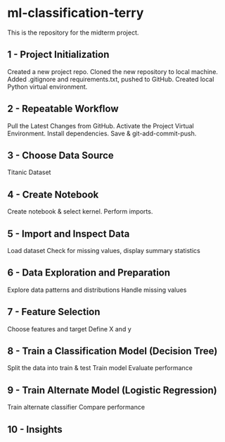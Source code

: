 # ml-classification-terry
This is the repository for the midterm project.

## 1 - Project Initialization
Created a new project repo.
Cloned the new repository to local machine.
Added .gitignore and requirements.txt, pushed to GitHub.
Created local Python virtual environment.


## 2 - Repeatable Workflow
Pull the Latest Changes from GitHub.
Activate the Project Virtual Environment.
Install dependencies.
Save & git-add-commit-push.

## 3 - Choose Data Source
Titanic Dataset

## 4 - Create Notebook
Create notebook & select kernel.
Perform imports.

## 5  - Import and Inspect Data
Load dataset
Check for missing values, display summary statistics


## 6 - Data Exploration and Preparation
Explore data patterns and distributions
Handle missing values

## 7 - Feature Selection
Choose features and target
Define X and y

## 8 - Train a Classification Model (Decision Tree)
Split the data into train & test
Train model
Evaluate performance

## 9 - Train Alternate Model (Logistic Regression)
Train alternate classifier
Compare performance

## 10 - Insights
